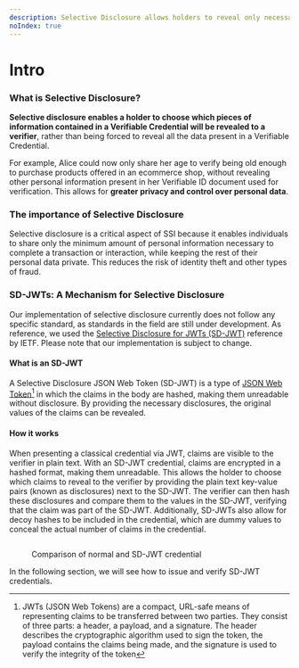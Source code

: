 ```yaml
---
description: Selective Disclosure allows holders to reveal only necessary information.
noIndex: true
---
```


# Intro

### What is Selective Disclosure?

**Selective disclosure enables a holder to choose which pieces of information contained in a Verifiable Credential will be revealed to a verifier**, rather than being forced to reveal all the data present in a Verifiable Credential.

For example, Alice could now only share her age to verify being old enough to purchase products offered in an ecommerce shop, without revealing other personal information present in her Verifiable ID document used for verification. This allows for **greater privacy and control over personal data**.

### The importance of Selective Disclosure

Selective disclosure is a critical aspect of SSI because it enables individuals to share only the minimum amount of personal information necessary to complete a transaction or interaction, while keeping the rest of their personal data private. This reduces the risk of identity theft and other types of fraud.

### SD-JWTs: A Mechanism for Selective Disclosure

Our implementation of selective disclosure currently does not follow any specific standard, as standards in the field are still under development. As reference, we used the [Selective Disclosure for JWTs (SD-JWT)](https://www.ietf.org/archive/id/draft-ietf-oauth-selective-disclosure-jwt-04.html) reference by IETF. Please note that our implementation is subject to change.

#### What is an SD-JWT

A Selective Disclosure JSON Web Token (SD-JWT) is a type of [JSON Web Token](#user-content-fn-1)[^1] in which the claims in the body are hashed, making them unreadable without disclosure. By providing the necessary disclosures, the original values of the claims can be revealed.

#### How it works

When presenting a classical credential via JWT, claims are visible to the verifier in plain text. With an SD-JWT credential, claims are encrypted in a hashed format, making them unreadable. This allows the holder to choose which claims to reveal to the verifier by providing the plain text key-value pairs (known as disclosures) next to the SD-JWT. The verifier can then hash these disclosures and compare them to the values in the SD-JWT, verifying that the claim was part of the SD-JWT. Additionally, SD-JWTs also allow for decoy hashes to be included in the credential, which are dummy values to conceal the actual number of claims in the credential.



<figure><img src="../../.gitbook/assets/Screenshot on 2023-05-15 at 164216.png" alt=""><figcaption><p>Comparison of normal and SD-JWT credential</p></figcaption></figure>



In the following section, we will see how to issue and verify SD-JWT credentials.

[^1]: JWTs (JSON Web Tokens) are a compact, URL-safe means of representing claims to be transferred between two parties. They consist of three parts: a header, a payload, and a signature. The header describes the cryptographic algorithm used to sign the token, the payload contains the claims being made, and the signature is used to verify the integrity of the token
